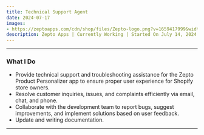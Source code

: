 ```yaml
---
title: Technical Support Agent
date: 2024-07-17
images:
- https://zeptoapps.com/cdn/shop/files/Zepto-logo.png?v=1659417999&width=230
description: Zepto Apps | Currently Working | Started On July 14, 2024
---
```




---

### What I Do

 - Provide technical support and troubleshooting assistance for the Zepto Product Personalizer app to ensure proper user experience for Shopify store owners.
 - Resolve customer inquiries, issues, and complaints efficiently via email, chat, and phone.
 - Collaborate with the development team to report bugs, suggest improvements, and implement solutions based on user feedback.
 - Update and writing documentation.

---
